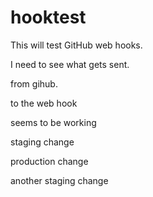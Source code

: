 # hooktest

This will test GitHub web hooks.

I need to see what gets sent.

from gihub.

to  the web hook

seems to be working

staging change

production change

another staging change
